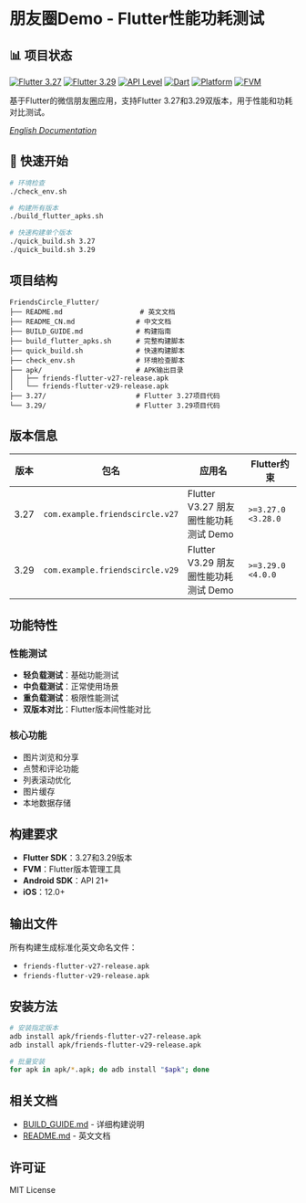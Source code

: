 # 朋友圈Demo - Flutter性能功耗测试

## 📊 项目状态

[![Flutter 3.27](https://img.shields.io/badge/Flutter-3.27-blue.svg)](https://flutter.dev)
[![Flutter 3.29](https://img.shields.io/badge/Flutter-3.29-green.svg)](https://flutter.dev)
[![API Level](https://img.shields.io/badge/API-21%2B-blue.svg)](https://android-arsenal.com/api?level=21)
[![Dart](https://img.shields.io/badge/Dart-2.17%2B-orange.svg)](https://dart.dev)
[![Platform](https://img.shields.io/badge/Platform-Android%20%7C%20iOS-lightgrey.svg)](https://flutter.dev)
[![FVM](https://img.shields.io/badge/FVM-Required-yellow.svg)](https://fvm.app)

基于Flutter的微信朋友圈应用，支持Flutter 3.27和3.29双版本，用于性能和功耗对比测试。

*[English Documentation](README.md)*

## 🚀 快速开始

```bash
# 环境检查
./check_env.sh

# 构建所有版本
./build_flutter_apks.sh

# 快速构建单个版本
./quick_build.sh 3.27
./quick_build.sh 3.29
```

## 项目结构

```
FriendsCircle_Flutter/
├── README.md                   # 英文文档
├── README_CN.md               # 中文文档
├── BUILD_GUIDE.md             # 构建指南
├── build_flutter_apks.sh      # 完整构建脚本
├── quick_build.sh             # 快速构建脚本
├── check_env.sh               # 环境检查脚本
├── apk/                       # APK输出目录
│   ├── friends-flutter-v27-release.apk
│   └── friends-flutter-v29-release.apk
├── 3.27/                      # Flutter 3.27项目代码
└── 3.29/                      # Flutter 3.29项目代码
```

## 版本信息

| 版本 | 包名 | 应用名 | Flutter约束 |
|------|------|--------|-------------|
| 3.27 | `com.example.friendscircle.v27` | Flutter V3.27 朋友圈性能功耗测试 Demo | `>=3.27.0 <3.28.0` |
| 3.29 | `com.example.friendscircle.v29` | Flutter V3.29 朋友圈性能功耗测试 Demo | `>=3.29.0 <4.0.0` |

## 功能特性

### 性能测试
- **轻负载测试**：基础功能测试
- **中负载测试**：正常使用场景
- **重负载测试**：极限性能测试
- **双版本对比**：Flutter版本间性能对比

### 核心功能
- 图片浏览和分享
- 点赞和评论功能
- 列表滚动优化
- 图片缓存
- 本地数据存储

## 构建要求

- **Flutter SDK**：3.27和3.29版本
- **FVM**：Flutter版本管理工具
- **Android SDK**：API 21+
- **iOS**：12.0+

## 输出文件

所有构建生成标准化英文命名文件：
- `friends-flutter-v27-release.apk`
- `friends-flutter-v29-release.apk`

## 安装方法

```bash
# 安装指定版本
adb install apk/friends-flutter-v27-release.apk
adb install apk/friends-flutter-v29-release.apk

# 批量安装
for apk in apk/*.apk; do adb install "$apk"; done
```

## 相关文档

- [BUILD_GUIDE.md](BUILD_GUIDE.md) - 详细构建说明
- [README.md](README.md) - 英文文档

## 许可证

MIT License